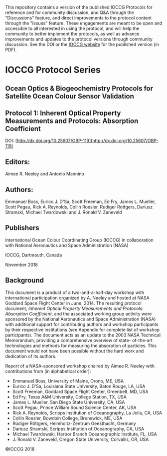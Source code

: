 This repository contains a version of the published IOCCG Protocols for reference and for community discussion, and Q&A through the "Discussions" feature, and direct improvements to the protocol content through the "Issues" feature. These engagements are meant to be open and accessible to all interested in using the protocol, and will help the community to better implement the protocols, as well as advance improvements and updates to the protocol versions through community discussion. See the DOI or the [IOCCG website](https://ioccg.org/what-we-do/ioccg-publications/ioccg-protocols/) for the published version (in PDF). 

# IOCCG Protocol Series	
## Ocean Optics & Biogeochemistry Protocols for Satellite Ocean Colour Sensor Validation
## Protocol 1: Inherent Optical Property Measurements and Protocols: Absorption Coefficient

DOI: [http://dx.doi.org/10.25607/OBP-119](http://dx.doi.org/10.25607/OBP-119)

## Editors:
Aimee R. Neeley and Antonio Mannino

## Authors:
Emmanuel Boss, Eurico J. D'Sa, Scott Freeman, Ed Fry, James L. Mueller, Scott Pegau, Rick A. Reynolds, Collin Roesler, Rudiger Rottgers, Dariusz Stramski,
Michael Twardowski and J. Ronald V. Zaneveld

## Publishers
International Ocean Colour Coordinating Group (IOCCG) in collaboration with National Aeronautics and Space Administration (NASA)

IOCCG, Dartmouth, Canada

November 2018

## Background
This document is a product of a two-and-a-half-day workshop with international participation organized by A. Neeley and hosted at NASA Goddard Space Flight Center in June, 2014. The resulting protocol document, *Inherent Optical Property Measurements and Protocols: Absorption Coefficient*, and the associated working group activity were sponsored by the National Aeronautics and Space Administration (NASA) with additional support for contributing authors and workshop participants by their respective institutions (see Appendix for complete list of workshop participants). The document acts as an update to the 2003 NASA Technical Memorandum, providing a comprehensive overview of state- of-the-art technologies and methods for measuring the absorption of particles. This document would not have been possible without the hard work and dedication of its authors.

Report of a NASA-sponsored workshop chaired by Aimee R. Neeley with contributions from (in alphabetical order):

- Emmanuel Boss, University of Maine, Orono, ME, USA
- Eurico J. D’Sa, Louisiana State University, Baton Rouge, LA, USA
- Scott Freeman, Goddard Space Flight Center, Greenbelt, MD, USA
- Ed Fry, Texas A&M University, College Station, TX, USA
- James L. Mueller, San Diego State University, CA, USA
- Scott Pegau, Prince William Sound Science Center, AK, USA
- Rick A. Reynolds, Scripps Institution of Oceanography, La Jolla, CA, USA
- Collin Roesler, Bowdoin College, Brunswick, ME, USA
- Rüdiger Röttgers, Helmholtz-Zentrum Geesthacht, Germany
- Dariusz Stramski, Scripps Institution of Oceanography, CA, USA
- Michael Twardowski, Harbor Branch Oceanographic Institute, FL, USA
- J. Ronald V. Zaneveld, Oregon State University, Corvallis, OR, USA

©IOCCG 2018
